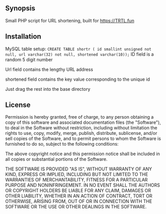 ## Synopsis

Small PHP script for URL shortening, built for https://TRTL.fun



## Installation


MySQL table setup:
`CREATE TABLE shortr ( id smallint unsigned not null, url varchar(32) not null, shortened varchar(10));`
ID field is a random 5 digit number

Url field contains the lengthy URL address

shortened field contains the key value corresponding to the unique id

Just drag the rest into the base directory

## License

Permission is hereby granted, free of charge, to any person obtaining a copy of this software and associated documentation files (the "Software"), to deal in the Software without restriction, including without limitation the rights to use, copy, modify, merge, publish, distribute, sublicense, and/or sell copies of the Software, and to permit persons to whom the Software is furnished to do so, subject to the following conditions:

The above copyright notice and this permission notice shall be included in all copies or substantial portions of the Software.

THE SOFTWARE IS PROVIDED "AS IS", WITHOUT WARRANTY OF ANY KIND, EXPRESS OR IMPLIED, INCLUDING BUT NOT LIMITED TO THE WARRANTIES OF MERCHANTABILITY, FITNESS FOR A PARTICULAR PURPOSE AND NONINFRINGEMENT. IN NO EVENT SHALL THE AUTHORS OR COPYRIGHT HOLDERS BE LIABLE FOR ANY CLAIM, DAMAGES OR OTHER LIABILITY, WHETHER IN AN ACTION OF CONTRACT, TORT OR OTHERWISE, ARISING FROM, OUT OF OR IN CONNECTION WITH THE SOFTWARE OR THE USE OR OTHER DEALINGS IN THE SOFTWARE.